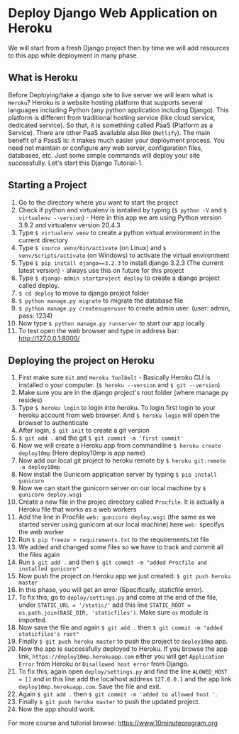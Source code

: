 # Deploy Django Web Application on Heroku
We will start from a fresh Django project then by time we will add resources to this app while deployment in many phase.

## What is Heroku
Before Deploying/take a django site to live server we will learn what is `Heroku`? Heroku is a website hosting platform that supports several languages including Python (any python application including Django). This platform is different from traditional hosting service (like cloud service, dedicated service). So that, it is somethiing called PaaS (Platform as a Service). There are other PaaS available also like (`Netlify`). The main benefit of a PassS is: it makes much easier your deployment process. You need not maintain or configure any web server, configaration files, databases, etc. Just some simple commands will deploy your site successfully. Let's start this Django Tutorial-1.

## Starting a Project
1. Go to the directory where you want to start the project
2. Check if python and virtualenv is isntalled by typing (`$ python -V` and `$ virtualenv --version`) - Here in this app we are using Python version 3.9.2 and virtualenv version 20.4.3
3. Type `$ virtualenv venv` to create a python virtual environment in the current directory
4. Type `$ source venv/bin/activate` (on Linux) and `$ venv/Scripts/activate` (on Windows) to activate the virtual environment
5. Type `$ pip install django==3.2.3` to install django 3.2.3 (The current latest version) - always use this on future for this project
6. Type `$ django-admin startproject deploy` to create a django project called deploy.
7. `$ cd deploy` to move to django project folder
8. `$ python manage.py migrate` to migrate the database file
9. `$ python manage.py createsuperuser` to create admin user. (user: admin, pass: 1234)
10. Now type `$ python manage.py runserver` to start our app locally
11. To test open the web browser and type in address bar: http://127.0.0.1:8000/

## Deploying the project on Heroku
1. First make sure `Git` and `Heroku Toolbelt` - Basically Heroku CLI is installed o your computer. (`$ heroku --version` and `$ git --version`)
2. Make sure you are in the django project's root folder (where manage.py resides)
3. Type `$ heroku login` to login into heroku. To login first login to your heroku account from web browser. And `$ heroku login` will open the browser to authenticate
4. After login, `$ git init` to create a git version
5. `$ git add .` and the git `$ git commit -m 'first commit'`
6. Now we will create a Heroku app from commandline `$ heroku create deploy10mp` (Here deploy10mp is app name)
7. Now add our local git project to heroku remote by `$ heroku git:remote -a deploy10mp`
8. Now install the Gunicorn application server by typing `$ pip install gunicorn`
9. Now we can start the gunicorn server on our local machine by `$ gunicorn deploy.wsgi`
10. Create a new file in the projec directory called `Procfile`. It is actually a Heroku file that works as a web workers
11. Add the line in Procfile `web: gunicorn deploy.wsgi` (the same as we started server using gunicorn at our local machine).here `web:` specifys the web worker
12. Run `$ pip freeze > requirements.txt` to the requirements.txt file
13. We added and changed some files so we have to track and commit all the files again
14. Run `$ git add .` and then `$ git commit -m "added Procfile and installed gunicorn"`
15. Now push the project on Heroku app we just created: `$ git push heroku master`
16. In this phase, you will get an error (Specifically, staticfile error).
17. To fix this, go to `deploy/settings.py` and come at the end of the file, under `STATIC_URL = '/static/'` add this line `STATIC_ROOT = os.path.join(BASE_DIR, 'staticfiles')`. Make sure `os` module is imported.
18. Now save the file and again `$ git add .` then `$ git commit -m "added staticfiles's root"`
19. Finally `$ git push heroku master` to push the project to `deploy10mp` app.
20. Now the app is successfully deployed to Heroku. If you browse the app link, `https://deploy10mp.herokuapp.com` either you will get `Application Error` from Heroku or `Disallowed host error` from Django.
21. To fix this, again open `deploy/settings.py` and find the line `ALOWED_HOST = []` and in this line add the localhost address `127.0.0.1` and the app link `deploy10mp.herokuapp.com`. Save the file and exit.
22. Again `$ git add .` then `$ git commit -m 'added to allowed host '`.
23. Finally `$ git push heroku master` to push the updated project.
24. Now the app should work.


For more course and tutorial browse: https://www.10minuteprogram.org
